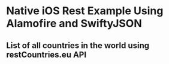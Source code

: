 # Native iOS Rest Example Using Alamofire and SwiftyJSON
## List of all countries in the world using restCountries.eu API
